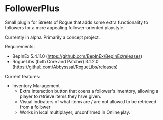 # FollowerPlus
Small plugin for Streets of Rogue that adds some extra functionality to followers for a more appealing follower-oriented playstyle.

Currently in alpha. Primarily a concept project.

Requirements:
  - BepInEx 5.4.11.0 (https://github.com/BepInEx/BepInEx/releases)
  - RogueLibs (both Core and Patcher) 3.1.2.0 (https://github.com/Abbysssal/RogueLibs/releases)

Current features:
  - Inventory Management
    - Extra interaction button that opens a follower's inventory, allowing a player to retrieve items they have given.
    - Visual indicators of what items are / are not allowed to be retrieved from a follower
    - Works in local multiplayer, unconfirmed in Online play.
